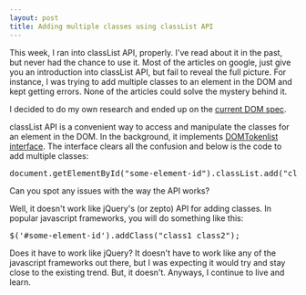 ```yaml
---
layout: post
title: Adding multiple classes using classList API
---
```


This week, I ran into classList API, properly. I've read about it in the past, but never had the chance to use it. Most of the articles on google, just give you an introduction into classList API, but fail to reveal the full picture. For instance, I was trying to add multiple classes to an element in the DOM and kept getting errors. None of the articles could solve the mystery behind it.

I decided to do my own research and ended up on the [current DOM spec](<http://www.w3.org/TR/domcore/>).

classList API is a convenient way to access and manipulate the classes for an element in the DOM. In the background, it implements [DOMTokenlist interface](<http://www.w3.org/TR/domcore/#interface-domtokenlist>). The interface clears all the confusion and below is the code to add multiple classes:

<pre>document.getElementById("some-element-id").classList.add("class1", "class2");
</pre>

Can you spot any issues with the way the API works?

Well, it doesn't work like jQuery's (or zepto) API for adding classes. In popular javascript frameworks, you will do something like this:

<pre>$('#some-element-id').addClass("class1 class2");
</pre>

Does it have to work like jQuery? It doesn't have to work like any of the javascript frameworks out there, but I was expecting it would try and stay close to the existing trend. But, it doesn't. Anyways, I continue to live and learn.